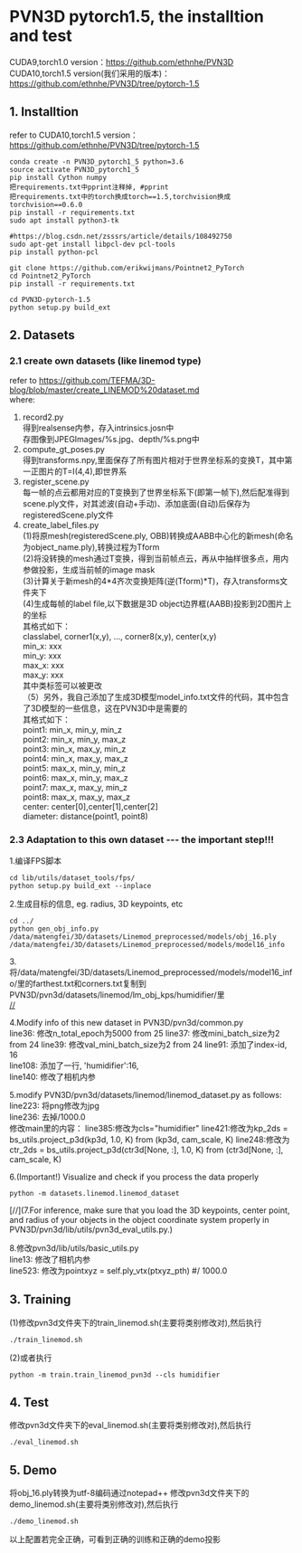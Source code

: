 # PVN3D pytorch1.5, the installtion and test
CUDA9,torch1.0 version：https://github.com/ethnhe/PVN3D  <br/>
CUDA10,torch1.5 version(我们采用的版本)：https://github.com/ethnhe/PVN3D/tree/pytorch-1.5

## 1. Installtion
refer to CUDA10,torch1.5 version：https://github.com/ethnhe/PVN3D/tree/pytorch-1.5
```
conda create -n PVN3D_pytorch1_5 python=3.6
source activate PVN3D_pytorch1_5
pip install Cython numpy
把requirements.txt中pprint注释掉, #pprint
把requirements.txt中的torch换成torch==1.5,torchvision换成torchvision==0.6.0
pip install -r requirements.txt
sudo apt install python3-tk

#https://blog.csdn.net/zsssrs/article/details/108492750
sudo apt-get install libpcl-dev pcl-tools
pip install python-pcl

git clone https://github.com/erikwijmans/Pointnet2_PyTorch
cd Pointnet2_PyTorch
pip install -r requirements.txt

cd PVN3D-pytorch-1.5
python setup.py build_ext
```

## 2. Datasets
### 2.1 create own datasets (like linemod type)
refer to https://github.com/TEFMA/3D-blog/blob/master/create_LINEMOD%20dataset.md <br/>
where: <br/>
1. record2.py <br/>
得到realsense内参，存入intrinsics.josn中 <br/>
存图像到JPEGImages/%s.jpg、depth/%s.png中 <br/>
2. compute_gt_poses.py <br/>
得到transforms.npy,里面保存了所有图片相对于世界坐标系的变换T，其中第一正图片的T=I(4,4),即世界系 <br/>
3. register_scene.py <br/>
每一帧的点云都用对应的T变换到了世界坐标系下(即第一帧下),然后配准得到scene.ply文件，对其滤波(自动+手动)、添加底面(自动)后保存为registeredScene.ply文件
4. create_label_files.py <br/>
(1)将原mesh(registeredScene.ply, OBB)转换成AABB中心化的新mesh(命名为object_name.ply),转换过程为Tform <br/>
(2)将没转换的mesh通过T变换，得到当前帧点云，再从中抽样很多点，用内参做投影，生成当前帧的image mask <br/>
(3)计算关于新mesh的4*4齐次变换矩阵(逆(Tform)*T)，存入transforms文件夹下 <br/>
(4)生成每帧的label file,以下数据是3D object边界框(AABB)投影到2D图片上的坐标<br/>
其格式如下： <br/>
classlabel, corner1(x,y), ..., corner8(x,y), center(x,y) <br/>
min_x: xxx<br/>
min_y: xxx<br/>
max_x: xxx<br/>
max_y: xxx<br/>
其中类标签可以被更改 <br/>
（5）另外，我自己添加了生成3D模型model_info.txt文件的代码，其中包含了3D模型的一些信息，这在PVN3D中是需要的 <br/>
其格式如下： <br/>
point1: min_x, min_y, min_z <br/>
point2: min_x, min_y, max_z <br/>
point3: min_x, max_y, min_z <br/>
point4: min_x, max_y, max_z <br/>
point5: max_x, min_y, min_z <br/>
point6: max_x, min_y, max_z <br/>
point7: max_x, max_y, min_z <br/>
point8: max_x, max_y, max_z <br/>
center: center[0],center[1],center[2] <br/>
diameter: distance(point1, point8) <br/>


### 2.3 Adaptation to this own dataset --- the important step!!! 
1.编译FPS脚本
```
cd lib/utils/dataset_tools/fps/
python setup.py build_ext --inplace
```
2.生成目标的信息, eg. radius, 3D keypoints, etc
```  
cd ../
python gen_obj_info.py /data/matengfei/3D/datasets/Linemod_preprocessed/models/obj_16.ply  /data/matengfei/3D/datasets/Linemod_preprocessed/models/model16_info
```
3.将/data/matengfei/3D/datasets/Linemod_preprocessed/models/model16_info/里的farthest.txt和corners.txt复制到PVN3D/pvn3d/datasets/linemod/lm_obj_kps/humidifier/里 <br/>
[//](note2:修正PVN3D/pvn3d/datasets/linemod/dataset_config/models_info.yml文件，使其包含id=16的目标信息，并与/data/matengfei/3D/datasets/Linemod_preprocessed/models/models_info.yml保持一致)

4.Modify info of this new dataset in PVN3D/pvn3d/common.py <br/>
line36: 修改n_total_epoch为5000 from 25
line37: 修改mini_batch_size为2 from 24
line39: 修改val_mini_batch_size为2 from 24
line91: 添加了index-id, 16 <br/>
line108: 添加了一行, 'humidifier':16, <br/>
line140: 修改了相机内参 <br/>

5.modify PVN3D/pvn3d/datasets/linemod/linemod_dataset.py as follows:<br/>
line223: 将png修改为jpg <br/>
line236: 去掉/1000.0 <br/>
修改main里的内容：
line385:修改为cls="humidifier"
line421:修改为kp_2ds = bs_utils.project_p3d(kp3d, 1.0, K) from (kp3d, cam_scale, K)
line248:修改为ctr_2ds = bs_utils.project_p3d(ctr3d[None, :], 1.0, K) from (ctr3d[None, :], cam_scale, K)

6.(Important!) Visualize and check if you process the data properly
```
python -m datasets.linemod.linemod_dataset
```
[//](7.For inference, make sure that you load the 3D keypoints, center point, and radius of your objects in the object coordinate system properly in PVN3D/pvn3d/lib/utils/pvn3d_eval_utils.py.)

8.修改pvn3d/lib/utils/basic_utils.py <br/>
line13: 修改了相机内参 <br/>
line523: 修改为pointxyz = self.ply_vtx(ptxyz_pth) #/ 1000.0

## 3. Training
(1)修改pvn3d文件夹下的train_linemod.sh(主要将类别修改对),然后执行
```
./train_linemod.sh
```
(2)或者执行
```
python -m train.train_linemod_pvn3d --cls humidifier
```

## 4. Test
修改pvn3d文件夹下的eval_linemod.sh(主要将类别修改对),然后执行
```
./eval_linemod.sh
```
## 5. Demo
将obj_16.ply转换为utf-8编码通过notepad++
修改pvn3d文件夹下的demo_linemod.sh(主要将类别修改对),然后执行
```
./demo_linemod.sh
```
以上配置若完全正确，可看到正确的训练和正确的demo投影








